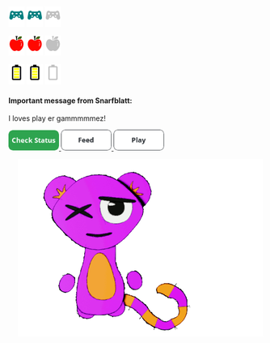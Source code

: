 <div align="left">
<p align="left">
  <img src="https://github.com/JessRudder/jessrudder/blob/master/icons/play-full.svg" height="40px"/>
  <img src="https://github.com/JessRudder/jessrudder/blob/master/icons/play-full.svg" height="40px"/>
  <img src="https://github.com/JessRudder/jessrudder/blob/master/icons/play-empty.svg" height="40px"/>
</p>
<p align="left">
  <img src="https://github.com/JessRudder/jessrudder/blob/master/icons/hunger-full.svg" height="40px"/>
  <img src="https://github.com/JessRudder/jessrudder/blob/master/icons/hunger-full.svg" height="40px"/>
  <img src="https://github.com/JessRudder/jessrudder/blob/master/icons/hunger-empty.svg" height="40px"/>
</p>
<p align="left">
  <img src="https://github.com/JessRudder/jessrudder/blob/master/icons/battery-full.svg" height="40px"/>
  <img src="https://github.com/JessRudder/jessrudder/blob/master/icons/battery-full.svg" height="40px"/>
  <img src="https://github.com/JessRudder/jessrudder/blob/master/icons/battery-empty.svg" height="40px"/>
</p>

<div>
  <h4>Important message from Snarfblatt:</h4>
  <p>I loves play er gammmmmez!</p>

  <a href="https://feedimal.herokuapp.com/status">
    <img src="https://github.com/JessRudder/jessrudder/blob/master/buttons/status.png" width="100px"/>
  </a>
  <a href="https://feedimal.herokuapp.com/eat">
    <img src="https://github.com/JessRudder/jessrudder/blob/master/buttons/feed.png" width="100px"/>
  </a>
  <a href="https://feedimal.herokuapp.com/play">
    <img src="https://github.com/JessRudder/jessrudder/blob/master/buttons/play.png" width="100px"/>
  </a>
</div>
</div>


<p>
  <img src="https://github.com/JessRudder/jessrudder/blob/master/snarfblatt/play.gif" alt="Snarfblatt playing with a ball" height="350px" align="right">
</p>


